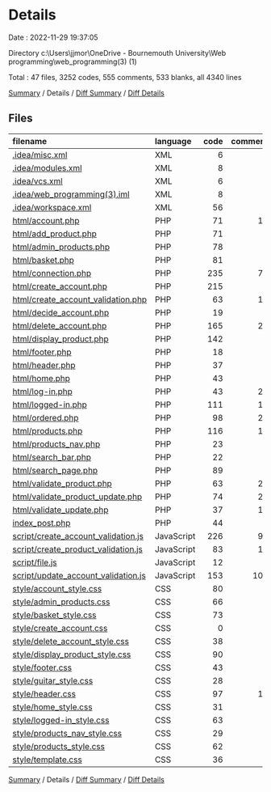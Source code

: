 # Details

Date : 2022-11-29 19:37:05

Directory c:\\Users\\jjmor\\OneDrive - Bournemouth University\\Web programming\\web_programming(3) (1)

Total : 47 files,  3252 codes, 555 comments, 533 blanks, all 4340 lines

[Summary](results.md) / Details / [Diff Summary](diff.md) / [Diff Details](diff-details.md)

## Files
| filename | language | code | comment | blank | total |
| :--- | :--- | ---: | ---: | ---: | ---: |
| [.idea/misc.xml](/.idea/misc.xml) | XML | 6 | 0 | 0 | 6 |
| [.idea/modules.xml](/.idea/modules.xml) | XML | 8 | 0 | 0 | 8 |
| [.idea/vcs.xml](/.idea/vcs.xml) | XML | 6 | 0 | 0 | 6 |
| [.idea/web_programming(3).iml](/.idea/web_programming(3).iml) | XML | 8 | 0 | 0 | 8 |
| [.idea/workspace.xml](/.idea/workspace.xml) | XML | 56 | 0 | 0 | 56 |
| [html/account.php](/html/account.php) | PHP | 71 | 15 | 6 | 92 |
| [html/add_product.php](/html/add_product.php) | PHP | 71 | 0 | 11 | 82 |
| [html/admin_products.php](/html/admin_products.php) | PHP | 78 | 9 | 11 | 98 |
| [html/basket.php](/html/basket.php) | PHP | 81 | 5 | 14 | 100 |
| [html/connection.php](/html/connection.php) | PHP | 235 | 70 | 40 | 345 |
| [html/create_account.php](/html/create_account.php) | PHP | 215 | 5 | 38 | 258 |
| [html/create_account_validation.php](/html/create_account_validation.php) | PHP | 63 | 15 | 11 | 89 |
| [html/decide_account.php](/html/decide_account.php) | PHP | 19 | 6 | 1 | 26 |
| [html/delete_account.php](/html/delete_account.php) | PHP | 165 | 22 | 21 | 208 |
| [html/display_product.php](/html/display_product.php) | PHP | 142 | 2 | 21 | 165 |
| [html/footer.php](/html/footer.php) | PHP | 18 | 4 | 2 | 24 |
| [html/header.php](/html/header.php) | PHP | 37 | 9 | 9 | 55 |
| [html/home.php](/html/home.php) | PHP | 43 | 2 | 9 | 54 |
| [html/log-in.php](/html/log-in.php) | PHP | 43 | 27 | 18 | 88 |
| [html/logged-in.php](/html/logged-in.php) | PHP | 111 | 11 | 27 | 149 |
| [html/ordered.php](/html/ordered.php) | PHP | 98 | 24 | 20 | 142 |
| [html/products.php](/html/products.php) | PHP | 116 | 18 | 15 | 149 |
| [html/products_nav.php](/html/products_nav.php) | PHP | 23 | 6 | 2 | 31 |
| [html/search_bar.php](/html/search_bar.php) | PHP | 22 | 1 | 2 | 25 |
| [html/search_page.php](/html/search_page.php) | PHP | 89 | 3 | 8 | 100 |
| [html/validate_product.php](/html/validate_product.php) | PHP | 63 | 25 | 9 | 97 |
| [html/validate_product_update.php](/html/validate_product_update.php) | PHP | 74 | 21 | 9 | 104 |
| [html/validate_update.php](/html/validate_update.php) | PHP | 37 | 13 | 7 | 57 |
| [index_post.php](/index_post.php) | PHP | 44 | 3 | 2 | 49 |
| [script/create_account_validation.js](/script/create_account_validation.js) | JavaScript | 226 | 93 | 38 | 357 |
| [script/create_product_validation.js](/script/create_product_validation.js) | JavaScript | 83 | 17 | 12 | 112 |
| [script/file.js](/script/file.js) | JavaScript | 12 | 1 | 1 | 14 |
| [script/update_account_validation.js](/script/update_account_validation.js) | JavaScript | 153 | 100 | 28 | 281 |
| [style/account_style.css](/style/account_style.css) | CSS | 80 | 5 | 14 | 99 |
| [style/admin_products.css](/style/admin_products.css) | CSS | 66 | 3 | 13 | 82 |
| [style/basket_style.css](/style/basket_style.css) | CSS | 73 | 0 | 12 | 85 |
| [style/create_account.css](/style/create_account.css) | CSS | 0 | 0 | 1 | 1 |
| [style/delete_account_style.css](/style/delete_account_style.css) | CSS | 38 | 1 | 6 | 45 |
| [style/display_product_style.css](/style/display_product_style.css) | CSS | 90 | 0 | 16 | 106 |
| [style/footer.css](/style/footer.css) | CSS | 43 | 0 | 6 | 49 |
| [style/guitar_style.css](/style/guitar_style.css) | CSS | 28 | 2 | 7 | 37 |
| [style/header.css](/style/header.css) | CSS | 97 | 12 | 22 | 131 |
| [style/home_style.css](/style/home_style.css) | CSS | 31 | 3 | 8 | 42 |
| [style/logged-in_style.css](/style/logged-in_style.css) | CSS | 63 | 0 | 13 | 76 |
| [style/products_nav_style.css](/style/products_nav_style.css) | CSS | 29 | 0 | 5 | 34 |
| [style/products_style.css](/style/products_style.css) | CSS | 62 | 1 | 11 | 74 |
| [style/template.css](/style/template.css) | CSS | 36 | 1 | 7 | 44 |

[Summary](results.md) / Details / [Diff Summary](diff.md) / [Diff Details](diff-details.md)